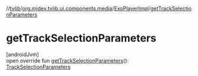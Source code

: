 //[tvlib](../../../index.md)/[org.mjdev.tvlib.ui.components.media](../index.md)/[ExoPlayerImpl](index.md)/[getTrackSelectionParameters](get-track-selection-parameters.md)

# getTrackSelectionParameters

[androidJvm]\
open override fun [getTrackSelectionParameters](get-track-selection-parameters.md)(): [TrackSelectionParameters](https://developer.android.com/reference/kotlin/androidx/media3/common/TrackSelectionParameters.html)
